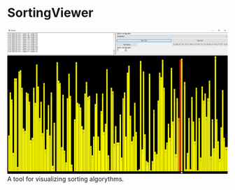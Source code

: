 # SortingViewer



![Main View](git_assets/mainPic.png)
A tool for visualizing sorting algorythms.


 
